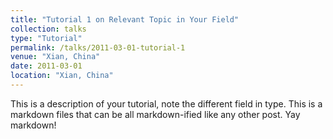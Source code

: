 ```yaml
---
title: "Tutorial 1 on Relevant Topic in Your Field"
collection: talks
type: "Tutorial"
permalink: /talks/2011-03-01-tutorial-1
venue: "Xian, China"
date: 2011-03-01
location: "Xian, China"
---
```


This is a description of your tutorial, note the different field in type. This is a markdown files that can be all markdown-ified like any other post. Yay markdown!
